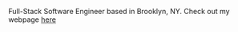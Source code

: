 Full-Stack Software Engineer based in Brooklyn, NY.
Check out my webpage [here](https://jordanseggers.github.io/)
